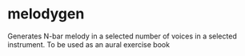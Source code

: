 # melodygen
Generates N-bar melody in a selected number of voices in a selected instrument. To be used as an aural exercise book
